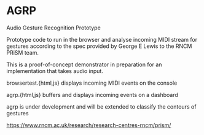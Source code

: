 # AGRP
Audio Gesture Recognition Prototype

Prototype code to run in the browser and analyse incoming MIDI stream for gestures according to the spec provided by
George E Lewis to the RNCM PRiSM team.

This is a proof-of-concept demonstrator in preparation for an implementation that takes audio input.

browsertest.{html,js} displays incoming MIDI events on the console

agrp.{html,js} buffers and displays incoming events on a dashboard

agrp is under development and will be extended to classify the contours of gestures

https://www.rncm.ac.uk/research/research-centres-rncm/prism/
